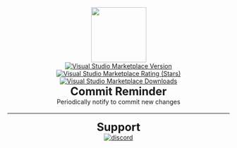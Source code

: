 <div align="center" style="text-align: center;">
    <img height="125" src="https://b.catgirlsare.sexy/WcjHI5SQ.png" />
    </br>
    <a href="https://marketplace.visualstudio.com/items?itemName=Kurozero.vscode-commit-reminder" target="__blank">
        <img alt="Visual Studio Marketplace Version" src="https://img.shields.io/visual-studio-marketplace/v/Kurozero.vscode-commit-reminder">
    </a>
    <a href="https://marketplace.visualstudio.com/items?itemName=Kurozero.vscode-commit-reminder" target="__blank">
        <img alt="Visual Studio Marketplace Rating (Stars)" src="https://img.shields.io/visual-studio-marketplace/stars/Kurozero.vscode-commit-reminder">
    </a>
    <a href="https://marketplace.visualstudio.com/items?itemName=Kurozero.vscode-commit-reminder" target="__blank">
        <img alt="Visual Studio Marketplace Downloads" src="https://img.shields.io/visual-studio-marketplace/d/Kurozero.vscode-commit-reminder?label=downloads">
    </a>
    <div style="font-size: 25px; font-weight: bold;">Commit Reminder</div>
    Periodically notify to commit new changes
    </br>
    </br>
    <div style="height: 2px; background: grey;" />
    </br>
    <div style="font-size: 25px; font-weight: bold;">Support</div>
    <a href="https://discord.gg/p895czC" target="__blank">
        <img alt="discord" src="https://discordapp.com/api/v6/guilds/240059867744698368/widget.png?style=banner2">
    </a>
</div>
